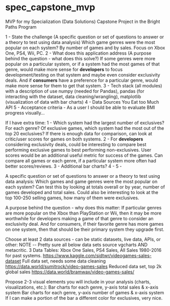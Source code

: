 # spec_capstone_mvp
MVP for my Specialization (Data Solutions) Capstone Project in the Bright Paths Program

1 - State the challenge (A specific question or set of questions to answer or a theory to test using data analysis)
    Which game genres were the most popular on each system? By number of games and by sales. Focus on Xbox One, PS4, Wii, PC.
2 - What does this application address (A purpose behind the question - what does this solve?)
    If some genres were more popular on a particular system, or if a system had the most games of that genre, would make more sense for **developers** to focus development/testing on that system and maybe even consider exclusivity deals. And if **consumers** have a preference for a particular genre, would make more sense for them to get that system.
3 - Tech stack (all modules) with a description of use
    numpy (needed for Pandas), pandas (for interacting with the dataset, data cleaning/wrangling), matplotlib (visualization of data with bar charts)
4 - Data Sources
    You Eat too Much API
5 - Acceptance criteria
    - As a user I should be able to evaluate BMI progress visually…

If I have extra time:
1 - Which system had the largest number of exclusives? For each genre? Of exclusive games, which system had the most out of the top 20 exclusives?
    If there is enough data for comparison, can look at critic/user scores for games on both systems.
2 - For **developers** considering exclusivity deals, could be interesting to compare best performing exclusive games to best performing non-exclusives.
    User scores would be an additional useful metric for success of the games. Can compare all games or each genre, if a particular system more often had better scores/reviews.
3 - Additional bar charts?
4 - 
5 - 



A specific question or set of questions to answer or a theory to test using data analysis:
    Which games and game genres were the most popular on each system?
    Can test this by looking at totals overall or by year, number of games developed and total sales.
    Could also be interesting to look at the top 100-250 selling games, how many of them were exclusives.

A purpose behind the question - why does this matter:
    If particular genres are more popular on the Xbox than PlayStation or Wii, then it may be more worthwhile
    for developers making a game of that genre to consider an exclusivity deal. And for consumers, if their
    favorite genre has more games on one system, then that should be their primary system they upgrade first. 

Choose at least 2 data sources - can be static datasets, live data, APIs, or other:
NOTE -- Pretty sure all below data sets source vgcharts AND metacritic.
    3 Data Tables: Xbox One Sales, PS4 Sales, All Sales 1980-2016 for past systems.
    <https://www.kaggle.com/sidtwr/videogames-sales-dataset>
    Full data set, needs some data cleaning   <https://data.world/sumitrock/video-games-sales>
    Reduced data set, top 2k global sales <https://data.world/bramwax/video-games-sales/>

Propose 2-3 visual elements you will include in your analysis (charts, visualizations, etc.):
    Bar charts for each genre, y-axis total sales & x-axis system
    Bar charts for each genre, y-axis number of games & x-axis system
        If I can make a portion of the bar a different color for exclusives, very nice.
